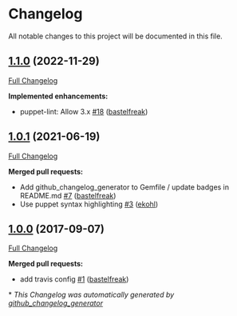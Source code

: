 # Changelog

All notable changes to this project will be documented in this file.

## [1.1.0](https://github.com/voxpupuli/puppet-lint-anchor-check/tree/1.1.0) (2022-11-29)

[Full Changelog](https://github.com/voxpupuli/puppet-lint-anchor-check/compare/1.0.1...1.1.0)

**Implemented enhancements:**

- puppet-lint: Allow 3.x [\#18](https://github.com/voxpupuli/puppet-lint-anchor-check/pull/18) ([bastelfreak](https://github.com/bastelfreak))

## [1.0.1](https://github.com/voxpupuli/puppet-lint-anchor-check/tree/1.0.1) (2021-06-19)

[Full Changelog](https://github.com/voxpupuli/puppet-lint-anchor-check/compare/1.0.0...1.0.1)

**Merged pull requests:**

- Add github\_changelog\_generator to Gemfile / update badges in README.md [\#7](https://github.com/voxpupuli/puppet-lint-anchor-check/pull/7) ([bastelfreak](https://github.com/bastelfreak))
- Use puppet syntax highlighting [\#3](https://github.com/voxpupuli/puppet-lint-anchor-check/pull/3) ([ekohl](https://github.com/ekohl))

## [1.0.0](https://github.com/voxpupuli/puppet-lint-anchor-check/tree/1.0.0) (2017-09-07)

[Full Changelog](https://github.com/voxpupuli/puppet-lint-anchor-check/compare/b0f917a51835fd10e187474f3363d0c12c21b677...1.0.0)

**Merged pull requests:**

- add travis config [\#1](https://github.com/voxpupuli/puppet-lint-anchor-check/pull/1) ([bastelfreak](https://github.com/bastelfreak))



\* *This Changelog was automatically generated by [github_changelog_generator](https://github.com/github-changelog-generator/github-changelog-generator)*

